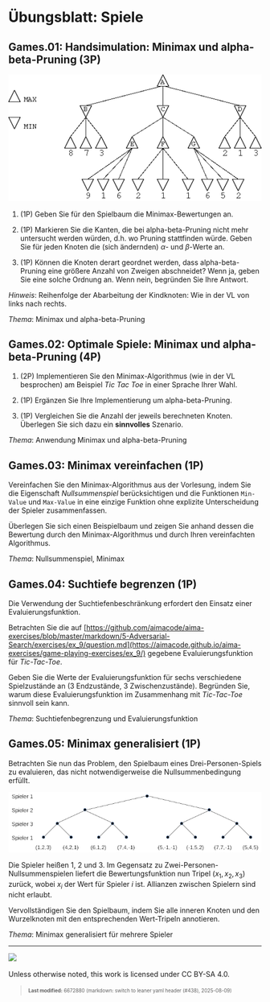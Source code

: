 # Übungsblatt: Spiele

## Games.01: Handsimulation: Minimax und alpha-beta-Pruning (3P)

<img src="images/alphabeta.png">

1.  (1P) Geben Sie für den Spielbaum die Minimax-Bewertungen an.

2.  (1P) Markieren Sie die Kanten, die bei alpha-beta-Pruning nicht mehr
    untersucht werden würden, d.h. wo Pruning stattfinden würde. Geben
    Sie für jeden Knoten die (sich ändernden) $`\alpha`$- und
    $`\beta`$-Werte an.

3.  (1P) Können die Knoten derart geordnet werden, dass
    alpha-beta-Pruning eine größere Anzahl von Zweigen abschneidet? Wenn
    ja, geben Sie eine solche Ordnung an. Wenn nein, begründen Sie Ihre
    Antwort.

*Hinweis*: Reihenfolge der Abarbeitung der Kindknoten: Wie in der VL von
links nach rechts.

*Thema*: Minimax und alpha-beta-Pruning

## Games.02: Optimale Spiele: Minimax und alpha-beta-Pruning (4P)

1.  (2P) Implementieren Sie den Minimax-Algorithmus (wie in der VL
    besprochen) am Beispiel *Tic Tac Toe* in einer Sprache Ihrer Wahl.

2.  (1P) Ergänzen Sie Ihre Implementierung um alpha-beta-Pruning.

3.  (1P) Vergleichen Sie die Anzahl der jeweils berechneten Knoten.
    Überlegen Sie sich dazu ein **sinnvolles** Szenario.

*Thema*: Anwendung Minimax und alpha-beta-Pruning

## Games.03: Minimax vereinfachen (1P)

Vereinfachen Sie den Minimax-Algorithmus aus der Vorlesung, indem Sie
die Eigenschaft *Nullsummenspiel* berücksichtigen und die Funktionen
`Min-Value` und `Max-Value` in eine einzige Funktion ohne explizite
Unterscheidung der Spieler zusammenfassen.

Überlegen Sie sich einen Beispielbaum und zeigen Sie anhand dessen die
Bewertung durch den Minimax-Algorithmus und durch Ihren vereinfachten
Algorithmus.

*Thema*: Nullsummenspiel, Minimax

## Games.04: Suchtiefe begrenzen (1P)

Die Verwendung der Suchtiefenbeschränkung erfordert den Einsatz einer
Evaluierungsfunktion.

Betrachten Sie die auf
[https://github.com/aimacode/aima-exercises/blob/master/markdown/5-Adversarial-Search/exercises/ex_9/question.md](https://aimacode.github.io/aima-exercises/game-playing-exercises/ex_9/)
gegebene Evaluierungsfunktion für *Tic-Tac-Toe*.

Geben Sie die Werte der Evaluierungsfunktion für sechs verschiedene
Spielzustände an (3 Endzustände, 3 Zwischenzustände). Begründen Sie,
warum diese Evaluierungsfunktion im Zusammenhang mit *Tic-Tac-Toe*
sinnvoll sein kann.

*Thema*: Suchtiefenbegrenzung und Evaluierungsfunktion

## Games.05: Minimax generalisiert (1P)

Betrachten Sie nun das Problem, den Spielbaum eines Drei-Personen-Spiels
zu evaluieren, das nicht notwendigerweise die Nullsummenbedingung
erfüllt.

<img src="images/minmax-multiplayer.png">

Die Spieler heißen 1, 2 und 3. Im Gegensatz zu
Zwei-Personen-Nullsummenspielen liefert die Bewertungsfunktion nun
Tripel $`(x_1, x_2, x_3)`$ zurück, wobei $`x_i`$ der Wert für Spieler
$`i`$ ist. Allianzen zwischen Spielern sind nicht erlaubt.

Vervollständigen Sie den Spielbaum, indem Sie alle inneren Knoten und
den Wurzelknoten mit den entsprechenden Wert-Tripeln annotieren.

*Thema*: Minimax generalisiert für mehrere Spieler

------------------------------------------------------------------------

<img src="https://licensebuttons.net/l/by-sa/4.0/88x31.png" width="10%">

Unless otherwise noted, this work is licensed under CC BY-SA 4.0.

<blockquote><p><sup><sub><strong>Last modified:</strong> 6672880 (markdown: switch to leaner yaml header (#438), 2025-08-09)<br></sub></sup></p></blockquote>
